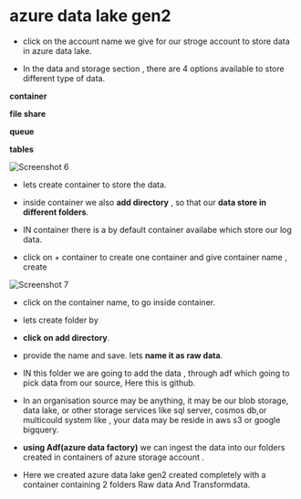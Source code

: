 # azure data lake gen2
- click on the account name we give for our stroge account to store data in azure data lake.

- In the data and storage section , there are 4 options available to store different type of data.

**container**

**file share**

**queue**

**tables**

![Screenshot 6](https://github.com/rashmiranjan042/Azure_data_engineering_olympic_data/assets/106671482/ada96e41-518c-4928-b197-0cde1a004ba3)

- lets create container to store the data.
- inside container we also **add directory** , so that our **data store in different folders**.

- IN container there is a by default container availabe which store our log data.

- click on + container  to create one container and give container name ,
create

![Screenshot 7](https://github.com/rashmiranjan042/Azure_data_engineering_olympic_data/assets/106671482/356b6fcb-7c50-4f9e-b4ad-d722b0814ba6)

- click on the container name, to go inside container.

- lets create folder by 

- **click on  add directory**.

- provide the name and save. lets **name it as raw data**.

- IN this folder we are going to add the data , through adf which going to pick data from our source, Here this is github.

- In an organisation source may be anything, it may be our blob storage, data lake, or other storage services like sql server, cosmos db,or multicould system like , your data may be reside in aws s3 or google bigquery.

- **using Adf(azure data factory)**  we can ingest the data into our folders created in containers of azure storage account .

- Here we created azure data lake gen2 created completely with a container containing 2 folders Raw data And Transformdata.
